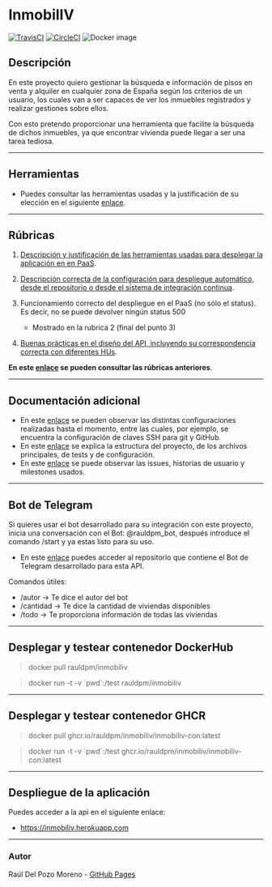 # InmobilIV

[![TravisCI](https://travis-ci.com/rauldpm/InmobilIV.svg?branch=master)](https://travis-ci.com/rauldpm/InmobilIV) [![CircleCI](https://circleci.com/gh/circleci/circleci-docs.svg?style=shield)](https://circleci.com/gh/circleci/circleci-docs) ![Docker image](https://github.com/rauldpm/InmobilIV/workflows/Docker%20image/badge.svg)


## Descripción

En este proyecto quiero gestionar la búsqueda e información de pisos en venta y alquiler en cualquier zona de España según los criterios de un usuario, los cuales van a ser capaces de ver los inmuebles registrados y realizar gestiones sobre ellos.

Con esto pretendo proporcionar una herramienta que facilite la búsqueda de dichos inmuebles, ya que encontrar vivienda puede llegar a ser una tarea tediosa.

---
## Herramientas

- Puedes consultar las herramientas usadas y la justificación de su elección en el siguiente [enlace](docs/rubricas/hito2/tools.md).

---
## Rúbricas

1. [Descripción y justificación de las herramientas usadas para desplegar la aplicación en en PaaS](docs/rubricas/hito7/rubrica1.md).
   
2. [Descripción correcta de la configuración para despliegue automático, desde el repositorio o desde el sistema de integración continua](docs/rubricas/hito7/rubrica2.md).
   
3. Funcionamiento correcto del despliegue en el PaaS (no sólo el status). Es decir, no se puede devolver ningún status 500
   - Mostrado en la rubrica 2 (final del punto 3)
   
4. [Buenas prácticas en el diseño del API, incluyendo su correspondencia correcta con diferentes HUs](docs/rubricas/hito7/rubrica4.md).



**En este [enlace](docs/rubricas.md) se pueden consultar las rúbricas anteriores**. 

---
## Documentación adicional

- En este [enlace](docs/rubricas/hito0/config.md) se pueden observar las distintas configuraciones realizadas hasta el momento, entre las cuales, por ejemplo, se encuentra la configuración de claves SSH para git y GitHub.
- En este [enlace](docs/codigo.md) se explica la estructura del proyecto, de los archivos principales, de tests y de configuración.
- En este [enlace](docs/issues.md) se puede observar las issues, historias de usuario y milestones usados.


---
## Bot de Telegram

Si quieres usar el bot desarrollado para su integración con este proyecto, inicia una conversación con el Bot: @rauldpm_bot, después introduce el comando /start y ya estas listo para su uso.

- En este [enlace](https://github.com/rauldpm/InmobilIV_bot_telegram) puedes acceder al repositorio que contiene el Bot de Telegram desarrollado para esta API.

Comandos útiles:

- /autor -> Te dice el autor del bot
- /cantidad -> Te dice la cantidad de viviendas disponibles
- /todo -> Te proporciona información de todas las viviendas 
  
---
## Desplegar y testear contenedor DockerHub

> docker pull rauldpm/inmobiliv

> docker run -t -v \`pwd\`:/test rauldpm/inmobiliv

---
## Desplegar y testear contenedor GHCR

> docker pull ghcr.io/rauldpm/inmobiliv/inmobiliv-con:latest

> docker run -t -v \`pwd\`:/test ghcr.io/rauldpm/inmobiliv/inmobiliv-con:latest

---

## Despliegue de la aplicación

Puedes acceder a la api en el siguiente enlace:

- https://inmobiliv.herokuapp.com

---
### Autor

Raúl Del Pozo Moreno - [GitHub Pages](https://rauldpm.github.io/InmobilIV/)